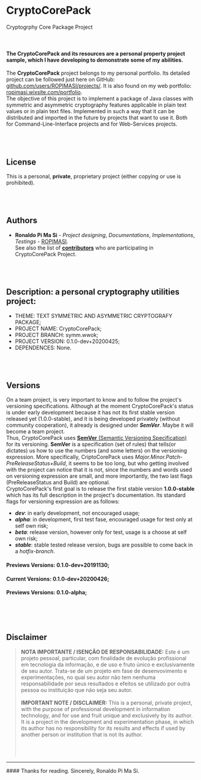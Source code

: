 <a name="presentation"></a>
# CryptoCorePack
Cryptogrphy Core Package Project  
&nbsp;
&nbsp;  
&nbsp;    
#### The CryptoCorePack and its resources are a personal property project sample, which I have developing to demonstrate some of my abilities.
The **CryptoCorePack** project belongs to my personal portfolio. Its detailed project can be followed just here on GitHub: [github.com/users/ROPIMASI/projects/](https://github.com/users/ROPIMASI/projects/). It is also found on my web portfolio: [ropimasi.wixsite.com/portfolio](https://ropimasi.wixsite.com/portfolio).  
The objective of this project is to implement a package of Java classes with symmetric and asymmetric cryptography features applicable in plain text values or in plain text files. Implemented in such a way that it can be distributed and imported in the future by projects that want to use it. Both for Command-Line-Interface projects and for Web-Services projects.  
&nbsp;  
&nbsp;  
&nbsp;  
<a name="license"></a>
## License
This is a personal, **private**, proprietary project (either copying or use is prohibited).  
&nbsp;  
&nbsp;  
&nbsp;  
<a name="authors"></a>
## Authors
- **Ronaldo Pi Ma Si** - _Project designing_, _Documentations_, _Implementations_, _Testings_ - [ROPIMASI](https://github.com/ROPIMASI).  
See also the list of [**contributors**](https://github.com/ROPIMASI/) who are participating in CryptoCorePack Project.  
&nbsp;  
&nbsp;  
&nbsp;  
<a name="description"></a>
## Description: a personal cryptography utilities project:
 - THEME: TEXT SYMMETRIC AND ASYMMETRIC CRYPTOGRAFY PACKAGE;
 - PROJECT NAME: CryptoCorePack;
 - PROJECT BRANCH: symm.wwok;
 - PROJECT VERSION: 0.1.0-dev+20200425;
 - DEPENDENCES: None.  
&nbsp;  
&nbsp;  
&nbsp;  
<a name="versions"></a>
## Versions
On a team project, is very important to know and to follow the project's versioning specifications. Although at the moment CryptoCorePack's status is under early development because it has not its first stable version released yet (1.0.0-stable), and it is being developed privately (without community cooperation), it already is designed under **_SemVer_**. Maybe it will become a team project.  
Thus, CryptoCorePack uses [**SemVer** (Semantic Versioning Specification)](http://semver.org/) for its versioning. **SemVer** is a specification (set of rules) that tells(or dictates) us how to use the numbers (and some letters) on the versioning expression. More specifically, CriptoCorePack uses *Major.Minor.Patch-PreReleaseStatus+Build*, it seems to be too long, but who getting involved with the project can notice that it is not, since the numbers and words used on versioning expression are small, and more importantly, the two last flags (PreReleaseStatus and Build) are optional.  
CryptoCorePack's first goal is to release the first stable version **1.0.0-stable** which has its full description in the project's documentation. Its standard flags for versioning expression are as follows:
 - **_dev_**: in early development, not encouraged usage;
 - **_alpha_**: in development, first test fase, encouraged usage for test only at self own risk;
 - **_beta_**: release version, however only for test, usage is a choose at self own risk;
 - **_stable_**: stable tested release version, bugs are possible to come back in a _hotfix-branch_.
  
#### Previews Versions: 0.1.0-dev+20191130;
#### Current Versions: 0.1.0-dev+20200426;
#### Previews Versions: 0.1.0-alpha;
&nbsp;  
&nbsp;  
&nbsp;  
<a name="disclaimer"></a>
## Disclaimer
>**NOTA IMPORTANTE / ISENÇÃO DE RESPONSABILIDADE:**
>Este é um projeto pessoal, particular, com finalidade de evolução profissional em tecnologia da informação, e de uso e fruto único e exclusivamente de seu autor. Trata-se de um projeto em fase de desenvovimento e experimentações, no qual seu autor não tem nenhuma responsabilidade por seus resultados e efeitos se utilizado por outra pessoa ou instituição que não seja seu autor.  
&nbsp;  
>**IMPORTANT NOTE / DISCLAIMER:**
>This is a personal, private project, with the purpose of professional development in information technology, and for use and fruit unique and exclusively by its author. It is a project in the development and experimentation phase, in which its author has no responsibility for its results and effects if used by another person or institution that is not its author.  
&nbsp;  
&nbsp;  
&nbsp;  
<a name="thanks"></a>
<hr>
#### Thanks for reading.
Sincerely, Ronaldo Pi Ma Si.  
&nbsp;  
&nbsp;  
&nbsp;  